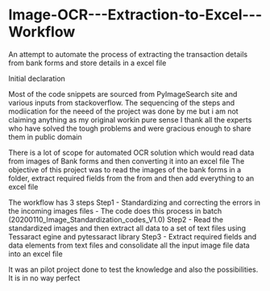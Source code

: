 # Image-OCR---Extraction-to-Excel---Workflow
An attempt to automate the process of extracting the transaction details from bank forms and store details in a excel file

Initial declaration

Most of the code snippets are sourced from PyImageSearch site and various inputs from stackoverflow. 
The sequencing of the steps and modiication for the neeed of the project was done by me but i am not claiming anything as my original workin pure sense
I thank all the experts who have solved the tough problems and were gracious enough to share them in public domain

There is a lot of scope for automated OCR solution which would read data from images of Bank forms and then converting it into an excel file
The objective of this project was to read the images of the bank forms in a folder, extract required fields from the from and then add everything to an excel file

The workflow has 3 steps
Step1 - Standardizing and correcting the errors in the incoming images files - The code does this process in batch (20200110_Image_Standardization_codes_V1.0)
Step2 - Read the standardized images and then extract all data to a set of text files using Tessaract egine and pytessaract library
Step3 - Extract required fields and data elements from text files and consolidate all the input image file data into an excel file

It was an pilot project done to test the knowledge and also the possibilities. It is in no way perfect
